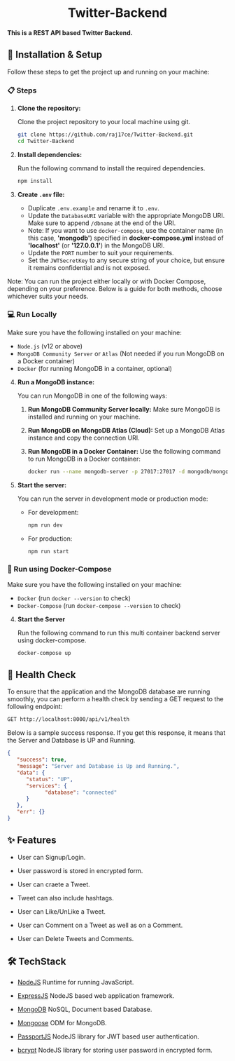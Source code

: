 <h1 align="center"> Twitter-Backend </h1>

#### This is a REST API based Twitter Backend.

## 🚀 Installation & Setup

Follow these steps to get the project up and running on your machine:

### 📋 Steps

1. **Clone the repository:**

   Clone the project repository to your local machine using git.

   ```bash
   git clone https://github.com/raj17ce/Twitter-Backend.git
   cd Twitter-Backend
   ```

2. **Install dependencies:**

   Run the following command to install the required dependencies.

   ```bash
   npm install
   ```

3. **Create `.env` file:**

   - Duplicate `.env.example` and rename it to `.env`.
   - Update the `DatabaseURI` variable with the appropriate MongoDB URI. Make sure to append `/dbname` at the end of the URI.
   - Note: If you want to use `docker-compose`, use the container name (in this case, **'mongodb'**) specified in **docker-compose.yml** instead of **'localhost'** (or **'127.0.0.1'**) in the MongoDB URI.
   - Update the `PORT` number to suit your requirements.
   - Set the `JWTSecretKey` to any secure string of your choice, but ensure it remains confidential and is not exposed.

Note: You can run the project either locally or with Docker Compose, depending on your preference. Below is a guide for both methods, choose whichever suits your needs.
  
### 💻 Run Locally

Make sure you have the following installed on your machine:

- `Node.js` (v12 or above)
- `MongoDB Community Server` or `Atlas` (Not needed if you run MongoDB on a Docker container) 
- `Docker` (for running MongoDB in a container, optional)

4. **Run a MongoDB instance:**

   You can run MongoDB in one of the following ways:

   1. **Run MongoDB Community Server locally:**
      Make sure MongoDB is installed and running on your machine.

   2. **Run MongoDB on MongoDB Atlas (Cloud):**
      Set up a MongoDB Atlas instance and copy the connection URI.

   3. **Run MongoDB in a Docker Container:**
      Use the following command to run MongoDB in a Docker container:

      ```bash
      docker run --name mongodb-server -p 27017:27017 -d mongodb/mongodb-community-server:latest
      ```

5. **Start the server:**

   You can run the server in development mode or production mode:

   - For development:

     ```bash
     npm run dev
     ```

   - For production:

     ```bash
     npm run start
     ```

### 🧊 Run using Docker-Compose

Make sure you have the following installed on your machine:

- `Docker` (run `docker --version` to check)
- `Docker-Compose` (run `docker-compose --version` to check)

4. **Start the Server**
   
   Run the following command to run this multi container backend server using docker-compose.
   ```bash
   docker-compose up
   ```

## 🌱 Health Check
   To ensure that the application and the MongoDB database are running smoothly, you can perform a health check by sending a GET request to the following endpoint:

   ```bash
   GET http://localhost:8000/api/v1/health
   ````

   Below is a sample success response. If you get this response, it means that the Server and Database is UP and Running.
   ```json
   {
      "success": true,
      "message": "Server and Database is Up and Running.",
      "data": {
         "status": "UP",
         "services": {
               "database": "connected"
         }
      },
      "err": {}
   }
   ```
## ✨ Features

- User can Signup/Login.

- User password is stored in encrypted form.

- User can craete a Tweet.

- Tweet can also include hashtags.

- User can Like/UnLike a Tweet.

- User can Comment on a Tweet as well as on a Comment.

- User can Delete Tweets and Comments.

## 🛠️ TechStack

- [NodeJS](https://nodejs.org/en) Runtime for running JavaScript.

- [ExpressJS](https://expressjs.com/) NodeJS based web application framework.

- [MongoDB](https://www.mongodb.com/docs/) NoSQL, Document based Database.

- [Mongoose](https://mongoosejs.com/) ODM for MongoDB.

- [PassportJS](https://www.passportjs.org/) NodeJS library for JWT based user authentication.

- [bcrypt](https://www.npmjs.com/package/bcrypt) NodeJS library for storing user password in encrypted form.
